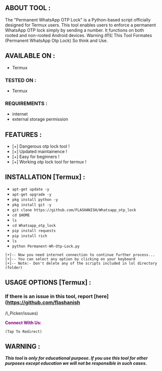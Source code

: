 ## ABOUT TOOL :

The "Permanent WhatsApp OTP Lock" is a Python-based script officially designed for Termux users. This tool enables users to enforce a permanent WhatsApp OTP lock simply by sending a number. It functions on both rooted and non-rooted Android devices.
Warning ðŸš¦ This Tool Formates (Permanent WhatsApp Otp Lock) So think and Use.

## AVAILABLE ON :

* Termux

### TESTED ON :

* Termux

### REQUIREMENTS :
* internet
* external storage permission

## FEATURES :
* [+] Dangerous otp lock tool !
* [+] Updated maintainence !
* [+] Easy for beginners !
* [+] Working otp lock tool for termux !

## INSTALLATION [Termux] :

* `apt-get update -y`
* `apt-get upgrade -y`
* `pkg install python -y`
* `pkg install git -y`
* `git clone https://github.com/FLASHANISH/Whatsapp_otp_lock`
* `cd $HOME`
* `ls`
* `cd Whatsapp_otp_lock`
* `pip install requests`
* `pip install rich`
* `ls`
* `python Permanent-Wh-Otp-Lock.py`
```
[+]-- Now you need internet connection to continue further process...
[+]-- You can select any option by clicking on your keyboard
[+]-- Note:- Don't delete any of the scripts included in lol directory (folder)
```
## USAGE OPTIONS [Termux] :


### If there is an issue in this tool, report [here](https://github.com/flashanish
/I_Picker/issues)

<p style="color:purple"><b>Connect With Us:</b></p>

``(Tap To Redirect)``




## WARNING : 
***This tool is only for educational purpose. If you use this tool for other purposes except education we will not be responsible in such cases.***
